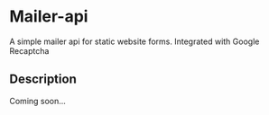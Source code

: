 # Mailer-api

A simple mailer api for static website forms.
Integrated with Google Recaptcha

## Description

Coming soon...